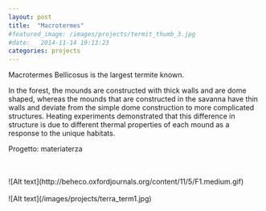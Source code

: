 ```yaml
---
layout: post
title:  "Macrotermes"
#featured_image: /images/projects/termit_thumb_3.jpg
#date:   2014-11-14 19:13:23
categories: projects
---
```


Macrotermes Bellicosus is the largest termite known.

In the forest, the mounds are constructed with thick walls and are dome shaped, whereas the mounds that are constructed in the savanna have thin walls and deviate from the simple dome construction to more complicated structures. Heating experiments demonstrated that this difference in structure is due to different thermal properties of each mound as a response to the unique habitats.

Progetto: materiaterza  

<br>
<br>
![Alt text](http://beheco.oxfordjournals.org/content/11/5/F1.medium.gif)
<br>
<br>
![Alt text](/images/projects/terra_term1.jpg)
